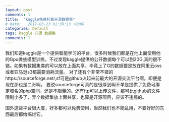 ```yaml
---
layout: post
comments: 1
title:  "kaggle免费托管开源数据集"
# date:   2017-03-23 01:30:13 +0800
categories: Default
tags: kaggle 开源 数据集
comments: 1
---
```



我们知道kaggle是一个提供智能学习的平台，很多时候我们都是在他上面使用他的Gpu做些模型训练，不过发现kaggle提供的公开数据每个可以到20G,真的很不错。如果有数据集类的可以放在上面共享，毕竟上了G的数据要是放在阿里云oss或者亚马逊s3都需要消耗流量。
对了还有个非常不错的https://sourceforge.net/,sf可是github火起来前最大的开源交流平台啊。即便是现在那也是二哥啊。
要说sourceforge可真的是很厚到啊不单是提供了免费可绑定域名的php空间，还是不限量的。还有ftp可以上传文件，那可比github的文件限制小多了，弄个数据集放上面共享，也算是开源项目，应该不违规的。

国外这些平台很大度，好多都可以免费使用，当然我们也不能乱用，不要好好的东西最后都给搞烂它。